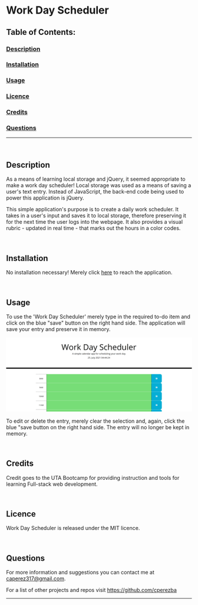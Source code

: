 # Work Day Scheduler

## Table of Contents:

### [Description](#description-header)

### [Installation](#installation-header)

### [Usage](#usage-header)

### [Licence](#licence-header)

### [Credits](#credits-header)

### [Questions](#questions-header)

---

<br/>

## <a id="description-header"></a> Description

As a means of learning local storage and jQuery, it seemed appropriate to make a work day scheduler! Local storage was used as a means of saving a user's text entry. Instead of JavaScript, the back-end code being used to power this application is jQuery.

This simple application's purpose is to create a daily work scheduler. It takes in a user's input and saves it to local storage, therefore preserving it for the next time the user logs into the webpage. It also provides a visual rubric - updated in real time - that marks out the hours in a color codes.


<br/>

## <a id="installation-header"></a> Installation

No installation necessary! Merely click [here](https://cperezba.github.io/Work-Day-Scheduler/) to reach the application.


<br/>

## <a id="usage-header"></a> Usage

To use the 'Work Day Scheduler'  merely type in the required to-do item and click on the blue "save" button on the right hand side. The application will save your entry and preserve it in memory.

![Application's User Interface](assets\images\main-application.PNG)

To edit or delete the entry, merely clear the selection and, again, click the blue "save button on the right hand side. The entry will no longer be kept in memory.

<br/>

## <a id="credits-header"></a> Credits

Credit goes to the UTA Bootcamp for providing instruction and tools for learning Full-stack web development.


<br/>

## <a id="licence-header"></a> Licence

Work Day Scheduler is released under the MIT licence.



<br/>

## <a id="questions-header"></a> Questions

For more information and suggestions you can contact me at caperez317@gmail.com.

For a list of other projects and repos visit https://github.com/cperezba



---
